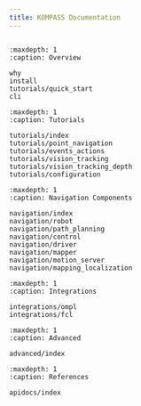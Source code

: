 ```yaml
---
title: KOMPASS Documentation
---
```


```{include} overview.md

```

```{toctree}
:maxdepth: 1
:caption: Overview

why
install
tutorials/quick_start
cli
```


```{toctree}
:maxdepth: 1
:caption: Tutorials

tutorials/index
tutorials/point_navigation
tutorials/events_actions
tutorials/vision_tracking
tutorials/vision_tracking_depth
tutorials/configuration
```

```{toctree}
:maxdepth: 1
:caption: Navigation Components

navigation/index
navigation/robot
navigation/path_planning
navigation/control
navigation/driver
navigation/mapper
navigation/motion_server
navigation/mapping_localization
```

```{toctree}
:maxdepth: 1
:caption: Integrations

integrations/ompl
integrations/fcl
```

<!-- # Advanced Topics -->

```{toctree}
:maxdepth: 1
:caption: Advanced

advanced/index
```

<!-- # References -->

```{toctree}
:maxdepth: 1
:caption: References

apidocs/index
```
